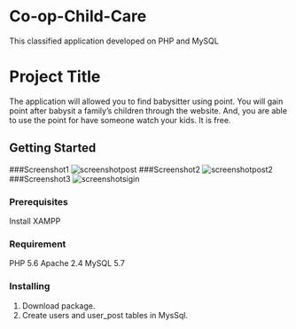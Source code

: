 # Co-op-Child-Care
This classified application developed on PHP and MySQL

# Project Title
The application will allowed you to find babysitter using point. You will gain point after babysit a family’s children through the website. And, you are able to use the point for have someone watch your kids. It is free.

## Getting Started
###Screenshot1
![screenshotpost](https://user-images.githubusercontent.com/31402838/35493617-97135864-0469-11e8-855b-2ce12d995938.jpg)
###Screenshot2
![screenshotpost2](https://user-images.githubusercontent.com/31402838/35493618-99f575f8-0469-11e8-9379-12110f9c2f3f.jpg)
###Screenshot3
![screenshotsigin](https://user-images.githubusercontent.com/31402838/35493619-9c60f27c-0469-11e8-8d29-ef8d89270d0b.png)


### Prerequisites
Install XAMPP

### Requirement
PHP 5.6
Apache 2.4
MySQL 5.7

### Installing

1.	Download package.
2.	Create users and user_post tables in MysSql.

 
